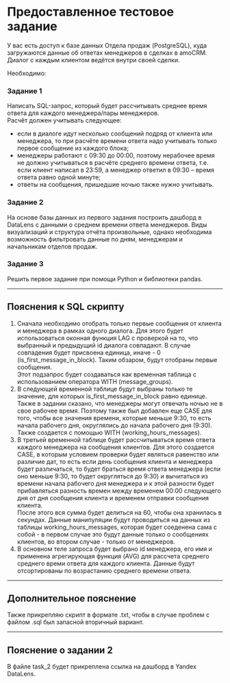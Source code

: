 # Предоставленное тестовое задание

У вас есть доступ к базе данных Отдела продаж (PostgreSQL), куда загружаются данные об ответах менеджеров в сделках в 
amoCRM. Диалог с каждым клиентом ведётся внутри своей сделки. 

Необходимо: 

### Задание 1
Написать SQL-запрос, который будет рассчитывать среднее время ответа для каждого менеджера/пары менеджеров.  
Расчёт должен учитывать следующее:
<ul>
    <li>если в диалоге идут несколько сообщений подряд от клиента или менеджера, то при расчёте времени ответа надо 
учитывать только первое сообщение из каждого блока;</li>
    <li>менеджеры работают с 09:30 до 00:00, поэтому нерабочее время не должно учитываться в расчёте среднего времени 
ответа, т.е. если клиент написал в 23:59, а менеджер ответил в 09:30 – время ответа равно одной минуте;</li>
    <li>ответы на сообщения, пришедшие ночью также нужно учитывать.</li>
</ul>

### Задание 2
На основе базы данных из первого задания построить дашборд в DataLens с данными о среднем времени ответа менеджеров. 
Виды визуализаций и структура отчёта произвольные, однако необходима возможность фильтровать данные по дням, менеджерам 
и начальникам отделов продаж. 

### Задание 3
Решить первое задание при помощи Python и библиотеки pandas.

---------------
## Пояснения к SQL скрипту
1. Сначала необходимо отобрать только первые сообщения от клиента и менеджера в рамках одного диалога. Для этого будет 
использоваться оконная функция LAG с проверкой на то, что выбранный и предыдущий id диалога совпадают. В случае 
совпадения будет присвоена единица, иначе - 0 (is_first_message_in_block). Таким обзаром, будут отобраны первые 
сообщения.  
Этот подзапрос будет создаваться как временная таблица с использованием оператора WITH (message_groups).
2. В следующей временной таблице будут выбраны только те значение, для которых is_first_message_in_block равно единице. 
Также в задании сказано, что менеджеры могут отвечать ночью не в свое рабочее время. Поэтому также был добавлен еще CASE 
для того, чтобы все значения времени, которые меньше 9:30, то есть начала рабочего дня, округлялись до начала рабочего 
дня (9:30).  
Также создается с помощью WITH (working_hours_messages).
3. В третьей временной таблице будет рассчитываться время ответа каждого менеджера на сообщения клиентов. Для этого 
создается CASE, в которым условием проверки будет являться равенство или различие дат, то есть если день сообщения клиента 
и менеджера будет различаться, то будет браться время ответа менеджера (если оно меньше 9:30, то будет округляться до 
9:30) и вычитаться из времени начала рабочего дня менеджера и к этой разности будет прибавляться разность времен между 
временем 00:00 следующего дня от дня сообщения клиента и временем отправки сообщения клиента.  
После этого вся сумма будет делиться на 60, чтобы она хранилась в секундах. Данные манипуляции будут проводиться на данных 
из таблицы working_hours_messages, которая будет соеденена сама с собой - в первом случае это будут данные только о сообщениях 
клиентов, во втором случае - только от менеджеров.
4. В основном теле запроса будет выбрано id менеджера, его имя и применена агрегирующая функция (AVG) для рассчета среднего 
среднего времи ответа для каждого клиента. Данные будут отсортированы по возрастанию среднего времени ответа.
---
## Дополнительное пояснение
Также прикрепляю скрипт в формате .txt, чтобы в случае проблем с файлом .sql был запасной вторичный вариант.

---

## Пояснение о задании 2
В файле task_2 будет прикреплена ссылка на дашборд в Yandex DataLens.